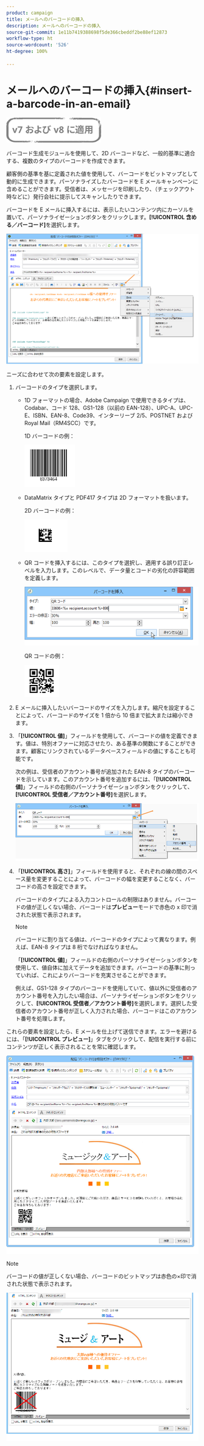 ```yaml
---
product: campaign
title: メールへのバーコードの挿入
description: メールへのバーコードの挿入
source-git-commit: 1e11b7419388698f5de366cbeddf2be88ef12873
workflow-type: ht
source-wordcount: '526'
ht-degree: 100%

---
```



# メールへのバーコードの挿入{#insert-a-barcode-in-an-email}

![](../../assets/common.svg)

バーコード生成モジュールを使用して、2D バーコードなど、一般的基準に適合する、複数のタイプのバーコードを作成できます。

顧客側の基準を基に定義された値を使用して、バーコードをビットマップとして動的に生成できます。パーソナライズしたバーコードを E メールキャンペーンに含めることができます。受信者は、メッセージを印刷したり、（チェックアウト時などに）発行会社に提示してスキャンしたりできます。

バーコードを E メールに挿入するには、表示したいコンテンツ内にカーソルを置いて、パーソナライゼーションボタンをクリックします。**[!UICONTROL 含める／バーコード]**&#x200B;を選択します。

![](assets/barcode_insert_14.png)

ニーズに合わせて次の要素を設定します。

1. バーコードのタイプを選択します。

   * 1D フォーマットの場合、Adobe Campaign で使用できるタイプは、Codabar、コード 128、GS1-128（以前の EAN-128）、UPC-A、UPC-E、ISBN、EAN-8、Code39、インターリーブ 2/5、POSTNET および Royal Mail（RM4SCC）です。

      1D バーコードの例：

      ![](assets/barcode_insert_08.png)

   * DataMatrix タイプと PDF417 タイプは 2D フォーマットを扱います。

      2D バーコードの例：

      ![](assets/barcode_insert_09.png)

   * QR コードを挿入するには、このタイプを選択し、適用する誤り訂正レベルを入力します。このレベルで、データ量とコードの劣化の許容範囲を定義します。

      ![](assets/barcode_insert_06.png)

      QR コードの例：

      ![](assets/barcode_insert_12.png)

1. E メールに挿入したいバーコードのサイズを入力します。縮尺を設定することによって、バーコードのサイズを 1 倍から 10 倍まで拡大または縮小できます。
1. 「**[!UICONTROL 値]**」フィールドを使用して、バーコードの値を定義できます。値は、特別オファーに対応させたり、ある基準の関数にすることができます。顧客にリンクされているデータベースフィールドの値にすることも可能です。

   次の例は、受信者のアカウント番号が追加された EAN-8 タイプのバーコードを示しています。このアカウント番号を追加するには、「**[!UICONTROL 値]**」フィールドの右側のパーソナライゼーションボタンをクリックして、**[!UICONTROL 受信者／アカウント番号]**&#x200B;を選択します。

   ![](assets/barcode_insert_15.png)

1. 「**[!UICONTROL 高さ]**」フィールドを使用すると、それぞれの線の間のスペース量を変更することによって、バーコードの幅を変更することなく、バーコードの高さを設定できます。

   バーコードのタイプによる入力コントロールの制限はありません。バーコードの値が正しくない場合、バーコードは&#x200B;**プレビュー**&#x200B;モードで赤色の x 印で消された状態で表示されます。

   >[!NOTE]
   >
   >バーコードに割り当てる値は、バーコードのタイプによって異なります。例えば、EAN-8 タイプは 8 桁でなければなりません。
   >
   >「**[!UICONTROL 値]**」フィールドの右側のパーソナライゼーションボタンを使用して、値自体に加えてデータを追加できます。バーコードの基準に則っていれば、これによりバーコードを充実させることができます。
   >
   >例えば、GS1-128 タイプのバーコードを使用していて、値以外に受信者のアカウント番号を入力したい場合は、パーソナライゼーションボタンをクリックして、**[!UICONTROL 受信者／アカウント番号]**&#x200B;を選択します。選択した受信者のアカウント番号が正しく入力された場合、バーコードはこのアカウント番号を処理します。

これらの要素を設定したら、E メールを仕上げて送信できます。エラーを避けるには、「**[!UICONTROL プレビュー]**」タブをクリックして、配信を実行する前にコンテンツが正しく表示されることを常に確認します。

![](assets/barcode_insert_10.png)

>[!NOTE]
>
>バーコードの値が正しくない場合、バーコードのビットマップは赤色の×印で消された状態で表示されます。

![](assets/barcode_insert_11.png)
